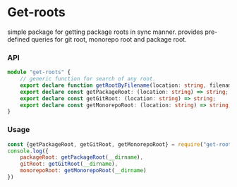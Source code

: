 # Get-roots

simple package for getting package roots in sync manner.
provides pre-defined queries for git root, monorepo root and package root.

### API
```typescript
module "get-roots" {
    // generic function for search of any root.
    export declare function getRootByFilename(location: string, filenames: string[]): string;
    export declare const getPackageRoot: (location: string) => string;
    export declare const getGitRoot: (location: string) => string;
    export declare const getMonorepoRoot: (location: string) => string;
}
```

### Usage
```javascript
const {getPackageRoot, getGitRoot, getMonorepoRoot} = require("get-roots");
console.log({
    packageRoot: getPackageRoot(__dirname),
    gitRoot: getGitRoot(__dirname),
    monorepoRoot: getMonorepoRoot(__dirname)
})
```
